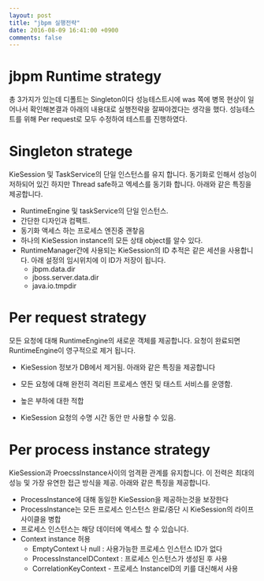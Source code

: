 ```yaml
---
layout: post
title: "jbpm 실행전략"
date: 2016-08-09 16:41:00 +0900
comments: false
---
```


jbpm Runtime strategy
==============

총 3가지가 있는데 디폴트는 Singleton이다 
성능테스트시에 was 쪽에 병목 현상이 일어나서 확인해본결과 아래의 내용대로 실행전략을 잘짜야겠다는 생각을 했다.
성능테스트를 위해 Per request로 모두 수정하여 테스트를 진행하였다.

Singleton stratege
==============

KieSession 및 TaskService의 단일 인스턴스를 유지 합니다. 동기화로 인해서 성능이 저하되어 있긴 하지만 Thread safe하고 엑세스를 동기화 합니다. 아래와 같은 특징을 제공합니다.
- RuntimeEngine 및 taskService의 단일 인스턴스.
- 간단한 디자인과 컴팩트.
- 동기화 액세스 하는 프로세스 엔진중 괜챃음
- 하나의 KieSession instance의 모든 상태 object를 알수 있다.
- RuntimeManager간에 사용되는 KieSession의 ID 추적은 같은 세션을 사용합니다. 아래 설정의 임시위치에 이 ID가 저장이 됩니다.
    - jbpm.data.dir
    - jboss.server.data.dir
    - java.io.tmpdir

Per request strategy
==============

모든 요청에 대해 RuntimeEngine의 새로운 객체를 제공합니다. 요청이 완료되면 RuntimeEngine이 영구적으로 제거 됩니다. 
- KieSession 정보가 DB에서 제거됨.
아래와 같은 특징을 제공합니다

- 모든 요청에 대해 완전히 격리된 프로세스 엔진 및 태스트 서비스를 운영함.
- 높은 부하에 대한 적합
- KieSession 요청의 수명 시간 동안 만 사용할 수 있음.

Per process instance strategy
==============

KieSession과 ProecssInstance사이의 엄격환 관계를 유지합니다. 이 전력은 최대의 성능 및 가장 유연한 접근 방식을 제공.
아래와 같은 특징을 제공합니다.

- ProcessInstance에 대해 동일한 KieSession을 제공하는것을 보장한다
- ProcessInstance는 모든 프로세스 인스턴스 완료/중단 시 KieSession의 라이프 사이클을 병합
- 프로세스 인스턴스는 해당 데이터에 액세스 할 수 있습니다.
- Context instance 허용
    - EmptyContext 나 null : 사용가능한 프로세스 인스턴스 ID가 없다
    - ProcessInstanceIDContext : 프로세스 인스턴스가 생성된 후 사용
    - CorrelationKeyContext - 프로세스 InstanceID의 키를 대신해서 사용
